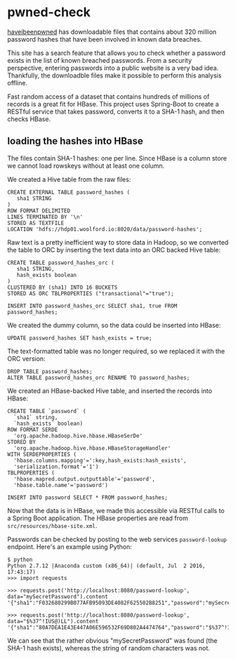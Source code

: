 # pwned-check

[haveibeenpwned](https://haveibeenpwned.com/Passwords) has downloadable files that contains about 320 million password hashes that have been involved in known data breaches.

This site has a search feature that allows you to check whether a password exists in the list of known breached passwords. From a security perspective, entering passwords into a public website is a very bad idea. Thankfully, the downloadble files make it possible to perform this analysis offline.

Fast random access of a dataset that contains hundreds of millions of records is a great fit for HBase. This project uses Spring-Boot to create a RESTful service that takes password, converts it to a SHA-1 hash, and then checks HBase.

## loading the hashes into HBase

The files contain SHA-1 hashes: one per line. Since HBase is a column store we cannot load rowskeys without at least one column.

We created a Hive table from the raw files:

    CREATE EXTERNAL TABLE password_hashes (
       sha1 STRING
    )
    ROW FORMAT DELIMITED
    LINES TERMINATED BY '\n'
    STORED AS TEXTFILE
    LOCATION 'hdfs://hdp01.woolford.io:8020/data/password-hashes';

Raw text is a pretty inefficient way to store data in Hadoop, so we converted the table to ORC by inserting the text data into an ORC backed Hive table:

    CREATE TABLE password_hashes_orc (
       sha1 STRING,
       hash_exists boolean
    )
    CLUSTERED BY (sha1) INTO 16 BUCKETS
    STORED AS ORC TBLPROPERTIES ("transactional"="true");
    
    INSERT INTO password_hashes_orc SELECT sha1, true FROM password_hashes;

We created the dummy column, so the data could be inserted into HBase:

    UPDATE password_hashes SET hash_exists = true;

The text-formatted table was no longer required, so we replaced it with the ORC version:

    DROP TABLE password_hashes;
    ALTER TABLE password_hashes_orc RENAME TO password_hashes;

We created an HBase-backed Hive table, and inserted the records into HBase:

    CREATE TABLE `password` (
      `sha1` string, 
      `hash_exists` boolean)
    ROW FORMAT SERDE 
      'org.apache.hadoop.hive.hbase.HBaseSerDe' 
    STORED BY 
      'org.apache.hadoop.hive.hbase.HBaseStorageHandler' 
    WITH SERDEPROPERTIES ( 
      'hbase.columns.mapping'=':key,hash_exists:hash_exists', 
      'serialization.format'='1')
    TBLPROPERTIES (
      'hbase.mapred.output.outputtable'='password', 
      'hbase.table.name'='password')

    INSERT INTO password SELECT * FROM password_hashes;

Now that the data is in HBase, we made this accessible via RESTful calls to a Spring Boot application. The HBase properties are read from `src/resources/hbase-site.xml`.

Passwords can be checked by posting to the web services `password-lookup` endpoint. Here's an example using Python:

    $ python
    Python 2.7.12 |Anaconda custom (x86_64)| (default, Jul  2 2016, 17:43:17) 
    >>> import requests
    
    >>> requests.post('http://localhost:8080/password-lookup', data="mySecretPassword").content
    '{"sha1":"F032680299B077AFB95093DE4082F625502B8251","password":"mySecretPassword","hashExists":true}'
    
    >>> requests.post('http://localhost:8080/password-lookup', data="$%37^!IUS@)LL").content
    '{"sha1":"80A7DEA1E43E447A06E596532F69D802A4474764","password":"$%37^!IUS@)LL","hashExists":false}'

We can see that the rather obvious "mySecretPassword" was found (the SHA-1 hash exists), whereas the string of random characters was not.    
